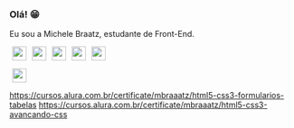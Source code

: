### Olá! 😁

Eu sou a Michele Braatz, estudante de Front-End.

<img loading="lazy" src="https://cdn.jsdelivr.net/gh/devicons/devicon/icons/figma/figma-original.svg" width="25" height="25" hspace="5"/><a href="https://cursos.alura.com.br/certificate/mbraaatz/html5-css3-formularios-tabelas"><img loading="lazy" src="https://cdn.jsdelivr.net/gh/devicons/devicon/icons/html5/html5-original.svg" width="25" height="25" hspace="5"/></a><a href="https://cursos.alura.com.br/certificate/mbraaatz/html5-css3-avancando-css"><img loading="lazy" src="https://cdn.jsdelivr.net/gh/devicons/devicon/icons/css3/css3-original.svg" width="25" height="25" hspace="5"/></a><img loading="lazy" src="https://cdn.jsdelivr.net/gh/devicons/devicon/icons/php/php-original.svg" width="25" height="25" hspace="5"/><a href="https://cursos.alura.com.br/certificate/6d12ceed-b67d-490b-9612-06bd8dfc9e6e"><img loading="lazy" src="https://cdn.jsdelivr.net/gh/devicons/devicon/icons/javascript/javascript-original.svg" width="25" height="25" hspace="5"/></a>


<img loading="lazy" src="https://cdn.jsdelivr.net/gh/devicons/devicon/icons/linkedin/linkedin-original.svg" width="25" height="25" hspace="5"/>

https://cursos.alura.com.br/certificate/mbraaatz/html5-css3-formularios-tabelas
https://cursos.alura.com.br/certificate/mbraaatz/html5-css3-avancando-css

